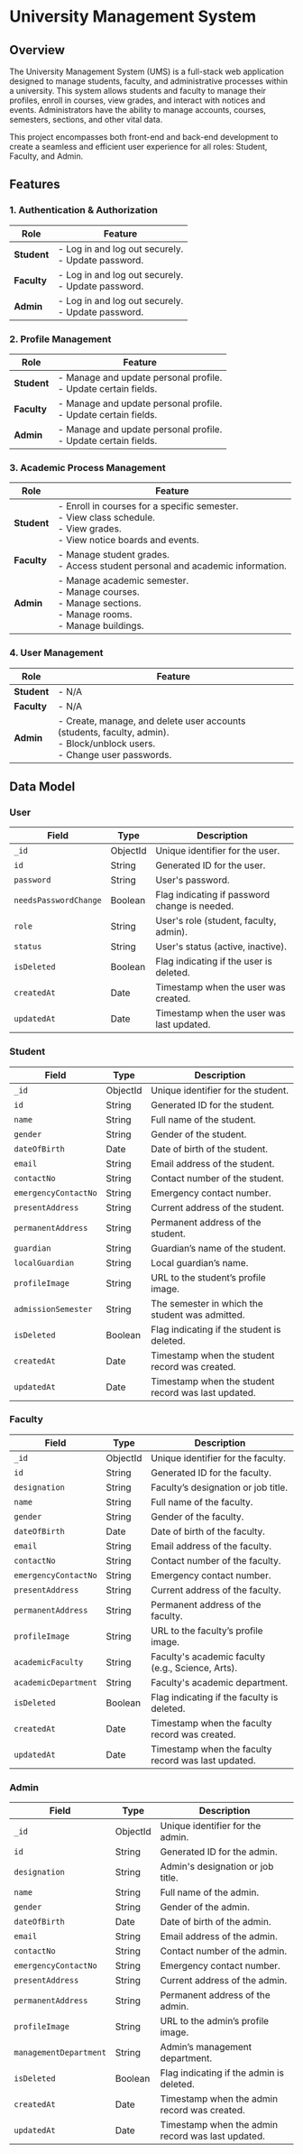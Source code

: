 # University Management System

## Overview
The University Management System (UMS) is a full-stack web application designed to manage students, faculty, and administrative processes within a university. 
This system allows students and faculty to manage their profiles, enroll in courses, view grades, and interact with notices and events.
 Administrators have the ability to manage accounts, courses, semesters, sections, and other vital data.

This project encompasses both front-end and back-end development to create a seamless and efficient user experience for all roles: Student, Faculty, and Admin.

## Features

 ### 1. Authentication & Authorization

| **Role**    | **Feature**                                            |
| ----------- | ------------------------------------------------------ |
| **Student** | - Log in and log out securely. <br> - Update password. |
| **Faculty** | - Log in and log out securely. <br> - Update password. |
| **Admin**   | - Log in and log out securely. <br> - Update password. |

 ### 2. Profile Management

| **Role**   | **Feature**                                           |
|------------|-------------------------------------------------------|
| **Student**| - Manage and update personal profile. <br> - Update certain fields. |
| **Faculty**| - Manage and update personal profile. <br> - Update certain fields. |
| **Admin**  | - Manage and update personal profile. <br> - Update certain fields. |

 ### 3. Academic Process Management

| **Role**   | **Feature**                                           |
|------------|-------------------------------------------------------|
| **Student**| - Enroll in courses for a specific semester. <br> - View class schedule. <br> - View grades. <br> - View notice boards and events. |
| **Faculty**| - Manage student grades. <br> - Access student personal and academic information. |
| **Admin**  | - Manage academic semester. <br> - Manage courses. <br> - Manage sections. <br> - Manage rooms. <br> - Manage buildings. |

 ### 4. User Management

| **Role**   | **Feature**                                           |
|------------|-------------------------------------------------------|
| **Student**| - N/A                                                  |
| **Faculty**| - N/A                                                  |
| **Admin**  | - Create, manage, and delete user accounts (students, faculty, admin). <br> - Block/unblock users. <br> - Change user passwords. |


## Data Model

### User

| Field            | Type                | Description                                     |
| ----------------------| -------------- | ----------------------------------------------- |
| `_id`                 | ObjectId       | Unique identifier for the user.                 |
| `id`                  | String         | Generated ID for the user.                      |
| `password`            | String         | User's password.                                |
| `needsPasswordChange` | Boolean        | Flag indicating if password change is needed.   |
| `role`                | String         | User's role (student, faculty, admin).          |
| `status`              | String         | User's status (active, inactive).               |
| `isDeleted`           | Boolean        | Flag indicating if the user is deleted.         |
| `createdAt`           | Date           | Timestamp when the user was created.            |
| `updatedAt`           | Date           | Timestamp when the user was last updated.       |

### Student
| Field                | Type           | Description                                         |
| ---------------------| -------------- | ----------------------------------------------------|
| `_id`                | ObjectId       | Unique identifier for the student.                  |
| `id`                 | String         | Generated ID for the student.                       |
| `name`               | String         | Full name of the student.                           |
| `gender`             | String         | Gender of the student.                              |
| `dateOfBirth`        | Date           | Date of birth of the student.                       |
| `email`              | String         | Email address of the student.                       |
| `contactNo`          | String         | Contact number of the student.                      |
| `emergencyContactNo` | String         | Emergency contact number.                           |
| `presentAddress`     | String         | Current address of the student.                     |
| `permanentAddress`   | String         | Permanent address of the student.                   |
| `guardian`           | String         | Guardian’s name of the student.                     |
| `localGuardian`      | String         | Local guardian’s name.                              |
| `profileImage`       | String         | URL to the student’s profile image.                 |
| `admissionSemester`  | String         | The semester in which the student was admitted.     |
| `isDeleted`          | Boolean        | Flag indicating if the student is deleted.          |
| `createdAt`          | Date           | Timestamp when the student record was created.      |
| `updatedAt`          | Date           | Timestamp when the student record was last updated. |

### Faculty
| Field                | Type       | Description                                                 |
| -------------------- | ---------- | ----------------------------------------------------------- |
| `_id`                | ObjectId   | Unique identifier for the faculty.                          |
| `id`                 | String     | Generated ID for the faculty.                               |
| `designation`        | String     | Faculty’s designation or job title.                         |
| `name`               | String     | Full name of the faculty.                                   |
| `gender`             | String     | Gender of the faculty.                                      |
| `dateOfBirth`        | Date       | Date of birth of the faculty.                               |
| `email`              | String     | Email address of the faculty.                               |
| `contactNo`          | String     | Contact number of the faculty.                              |
| `emergencyContactNo` | String     | Emergency contact number.                                   |
| `presentAddress`     | String     | Current address of the faculty.                             |
| `permanentAddress`   | String     | Permanent address of the faculty.                           |
| `profileImage`       | String     | URL to the faculty’s profile image.                         |
| `academicFaculty`    | String     | Faculty's academic faculty (e.g., Science, Arts).           |
| `academicDepartment` | String     | Faculty's academic department.                              |
| `isDeleted`          | Boolean    | Flag indicating if the faculty is deleted.                  |
| `createdAt`          | Date       | Timestamp when the faculty record was created.              |
| `updatedAt`          | Date       | Timestamp when the faculty record was last updated.         |

### Admin
| Field                    | Type       | Description                                                    |
| ------------------------ | ---------- | -------------------------------------------------------------- |
| `_id`                    | ObjectId   | Unique identifier for the admin.                               |
| `id`                     | String     | Generated ID for the admin.                                    |
| `designation`            | String     | Admin's designation or job title.                              |
| `name`                   | String     | Full name of the admin.                                        |
| `gender`                 | String     | Gender of the admin.                                           |
| `dateOfBirth`            | Date       | Date of birth of the admin.                                    |
| `email`                  | String     | Email address of the admin.                                    |
| `contactNo`              | String     | Contact number of the admin.                                   |
| `emergencyContactNo`     | String     | Emergency contact number.                                      |
| `presentAddress`         | String     | Current address of the admin.                                  |
| `permanentAddress`       | String     | Permanent address of the admin.                                |
| `profileImage`           | String     | URL to the admin’s profile image.                              |
| `managementDepartment`   | String     | Admin’s management department.                                 |
| `isDeleted`              | Boolean    | Flag indicating if the admin is deleted.                       |
| `createdAt`              | Date       | Timestamp when the admin record was created.                   |
| `updatedAt`              | Date       | Timestamp when the admin record was last updated.              |



